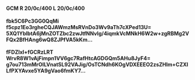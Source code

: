 #### GCM R 20/0c/400 L 20/0c/400
**fbk5C6Pc3GG0QqMi**<br/>**f5cpz1Eo3rgheCQJAWmzMsRVnDo3Wv9aTh7cXPed13U=**<br/>**5XQ1YblbtA6jMnZOTZbc2zwJtfNNvIg/4iqmkVcMNkH6W2w+zgRBMg2VFQx2BfHAng6wQ8ZJPfVA5kKm...**<br/><br/>
**fFDZlxI+fGCRzLRT**<br/>**WrvR8W1vAjFimpn1VV6gc7RafHtcAGDGQm5AHu8JyF4=**<br/>**g7ou713mMrOlLVnatSL92VAJig/OsTCNdh6KOgVDXEEEO2zsZHlm+CZXlLfPXYAvxe5YA9gVao6fmKY7...**